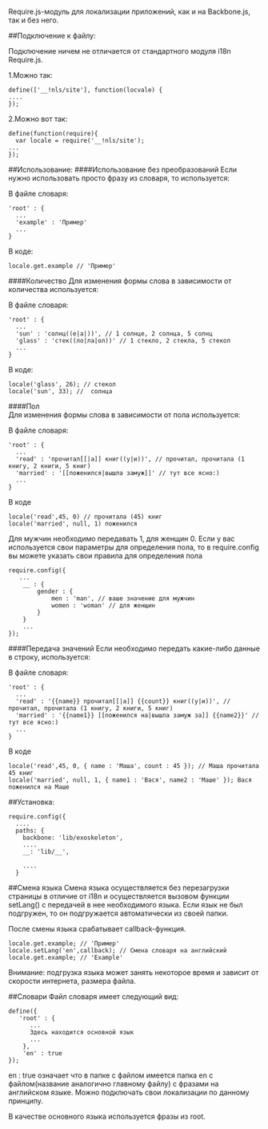 Require.js-модуль для локализации приложений, как и на Backbone.js, так и без него.

##Подключение к файлу:

Подключение ничем не отличается от стандартного модуля i18n Require.js. 

1.Можно так:

    define(['__!nls/site'], function(locvale) {
    ....
    });

2.Можно вот так:



    define(function(require){
      var locale = require('__!nls/site');
    ...
    });

##Использование:
####Использование без преобразований
Если нужно использовать просто фразу из словаря, то используется:

В файле словаря:

    'root' : {
      ...
      'example' : 'Пример'
      ...
    }

В коде:

    locale.get.example // 'Пример'

####Количество
Для изменения формы слова в зависимости от количества используется:

В файле словаря:

    'root' : {
      ...
      'sun' : 'солнц((е|а|))', // 1 солнце, 2 солнца, 5 солнц
      'glass' : 'стек((ло|ла|ол))' // 1 стекло, 2 стекла, 5 стекол
      ...
    }

В коде:

    locale('glass', 26); // стекол
    locale('sun', 33); //  солнца

####Пол    
Для изменения формы слова в зависимости от пола используется:

В файле словаря:

    'root' : {
      ...
      'read' : 'прочитал[[|а]] книг((у|и))', // прочитал, прочитала (1 книгу, 2 книги, 5 книг)
      'married' : '[[поженился|вышла замуж]]' // тут все ясно:) 
      ...
    }

В коде

    locale('read',45, 0) // прочитала (45) книг
    locale('married', null, 1) поженился

Для мужчин необходимо передавать 1, для женщин 0. Если у вас используется свои параметры для определения пола, то в require.config вы можете указать свои правила для определения пола

    require.config({
       ...
        __ : {
            gender : {
                men : 'man', // ваше значение для мужчин
                women : 'woman' // для женщин
            }
        }
        ...
    });

####Передача значений
Если необходимо передать какие-либо данные в строку, используется:

В файле словаря:

    'root' : {
      ...
      'read' : '{{name}} прочитал[[|а]] {{count}} книг((у|и))', // прочитал, прочитала (1 книгу, 2 книги, 5 книг)
      'married' : '{{name1}} [[поженился на|вышла замуж за]] {{name2}}' // тут все ясно:) 
      ...
    }

В коде

    locale('read',45, 0, { name : 'Маша', count : 45 }); // Маша прочитала 45 книг
    locale('married', null, 1, { name1 : 'Вася', name2 : 'Маше' }); Вася поженился на Маше

##Установка:

    require.config({
      ....
      paths: {
        backbone: 'lib/exoskeleton',
        ....
        __: 'lib/__',

        ....
      }


##Смена языка
Смена языка осуществляется без перезагрузки страницы в отличие от i18n и осуществляется вызовом функции setLang() с передачей в нее необходимого языка.
Если язык не был подгружен, то он подгружается автоматически из своей папки.

После смены языка срабатывает callback-функция.

    locale.get.example; // 'Пример'
    locale.setLang('en',callback); // Смена словаря на английский
    locale.get.example; // 'Example'
    
Внимание: подгрузка языка может занять некоторое время и зависит от скорости интернета, размера файла.

##Словари
Файл словаря имеет следующий вид:

    define({
       'root' : {
          ...
          Здесь находится основной язык
          ...
        },
        'en' : true
    });

en : true означает что в папке с файлом имеется папка en с файлом(название аналогично главному файлу) с фразами на английском языке. Можно подключать свои локализации по данному принципу.

В качестве основного языка используется фразы из root.
